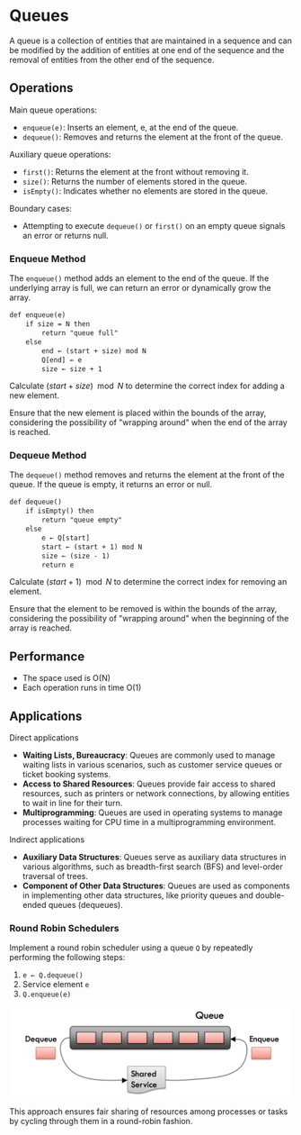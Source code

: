 # Queues

A queue is a collection of entities that are maintained in a sequence and can be modified by the addition of entities at one end of the sequence and the removal of entities from the other end of the sequence.

## Operations

Main queue operations:
- `enqueue(e)`: Inserts an element, e, at the end of the queue.
- `dequeue()`: Removes and returns the element at the front of the queue.

Auxiliary queue operations:
- `first()`: Returns the element at the front without removing it.
- `size()`: Returns the number of elements stored in the queue.
- `isEmpty()`: Indicates whether no elements are stored in the queue.

Boundary cases:
- Attempting to execute `dequeue()` or `first()` on an empty queue signals an error or returns null.

### Enqueue Method

The `enqueue()` method adds an element to the end of the queue. If the underlying array is full, we can return an error or dynamically grow the array.

```
def enqueue(e)
    if size = N then
        return "queue full"
    else
        end ← (start + size) mod N
        Q[end] ← e
        size ← size + 1
```

Calculate $(start + size) \mod N$ to determine the correct index for adding a new element.

Ensure that the new element is placed within the bounds of the array, considering the possibility of "wrapping around" when the end of the array is reached.

### Dequeue Method

The `dequeue()` method removes and returns the element at the front of the queue. If the queue is empty, it returns an error or null.
```
def dequeue()
    if isEmpty() then
        return "queue empty"
    else
        e ← Q[start]
        start ← (start + 1) mod N
        size ← (size - 1)
        return e
```

Calculate $(start + 1) \mod N$ to determine the correct index for removing an element.

Ensure that the element to be removed is within the bounds of the array, considering the possibility of "wrapping around" when the beginning of the array is reached.

## Performance

- The space used is O(N)
- Each operation runs in time O(1)

## Applications

Direct applications
- **Waiting Lists, Bureaucracy**: Queues are commonly used to manage waiting lists in various scenarios, such as customer service queues or ticket booking systems.
- **Access to Shared Resources**: Queues provide fair access to shared resources, such as printers or network connections, by allowing entities to wait in line for their turn.
- **Multiprogramming**: Queues are used in operating systems to manage processes waiting for CPU time in a multiprogramming environment.

Indirect applications
- **Auxiliary Data Structures**: Queues serve as auxiliary data structures in various algorithms, such as breadth-first search (BFS) and level-order traversal of trees.
- **Component of Other Data Structures**: Queues are used as components in implementing other data structures, like priority queues and double-ended queues (dequeues).

### Round Robin Schedulers

Implement a round robin scheduler using a queue `Q` by repeatedly performing the following steps:
1. `e ← Q.dequeue()`
2. Service element `e`
3. `Q.enqueue(e)`

![round-robin-schedulers-using-queue](/images/round-robin-schedulers-using-queue.png)

This approach ensures fair sharing of resources among processes or tasks by cycling through them in a round-robin fashion.
